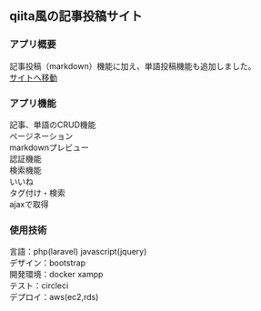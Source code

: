 ## qiita風の記事投稿サイト

### アプリ概要
記事投稿（markdown）機能に加え、単語投稿機能も追加しました。  
[サイトへ移動](https://miyazawayamato.github.io/portfolio-home/)

### アプリ機能
記事、単語のCRUD機能  
ページネーション  
markdownプレビュー  
認証機能  
検索機能  
いいね  
タグ付け・検索  
ajaxで取得  

### 使用技術
言語：php(laravel) javascript(jquery)  
デザイン：bootstrap  
開発環境：docker xampp  
テスト：circleci  
デプロイ：aws(ec2,rds)  
